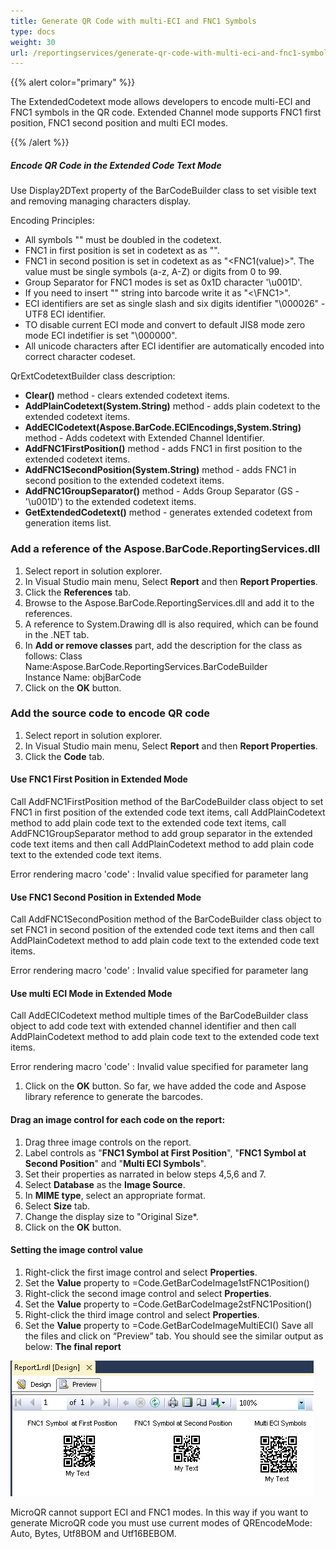 ```yaml
---
title: Generate QR Code with multi-ECI and FNC1 Symbols
type: docs
weight: 30
url: /reportingservices/generate-qr-code-with-multi-eci-and-fnc1-symbols/
---
```


{{% alert color="primary" %}} 

The ExtendedCodetext mode allows developers to encode multi-ECI and FNC1 symbols in the QR code. Extended Channel mode supports FNC1 first position, FNC1 second position and multi ECI modes.

{{% /alert %}} 
##### **Encode QR Code in the Extended Code Text Mode**
Use Display2DText property of the BarCodeBuilder class to set visible text and removing managing characters display.

Encoding Principles:

- All symbols "\" must be doubled in the codetext.
- FNC1 in first position is set in codetext as as "<FNC1>".
- FNC1 in second position is set in codetext as as "<FNC1(value)>". The value must be single symbols (a-z, A-Z) or digits from 0 to 99.
- Group Separator for FNC1 modes is set as 0x1D character '\u001D'.
- If you need to insert "<FNC1>" string into barcode write it as "<\FNC1>".
- ECI identifiers are set as single slash and six digits identifier "\000026" - UTF8 ECI identifier.
- TO disable current ECI mode and convert to default JIS8 mode zero mode ECI indetifier is set "\000000".
- All unicode characters after ECI identifier are automatically encoded into correct character codeset.

QrExtCodetextBuilder class description:

- **Clear()** method - clears extended codetext items.
- **AddPlainCodetext(System.String)** method - adds plain codetext to the extended codetext items.
- **AddECICodetext(Aspose.BarCode.ECIEncodings,System.String)** method - Adds codetext with Extended Channel Identifier.
- **AddFNC1FirstPosition()** method - adds FNC1 in first position to the extended codetext items.
- **AddFNC1SecondPosition(System.String)** method - adds FNC1 in second position to the extended codetext items.
- **AddFNC1GroupSeparator()** method - Adds Group Separator (GS - '\u001D') to the extended codetext items.
- **GetExtendedCodetext()** method - generates extended codetext from generation items list.
### **Add a reference of the Aspose.BarCode.ReportingServices.dll**
1. Select report in solution explorer.
1. In Visual Studio main menu, Select **Report** and then **Report Properties**.
1. Click the **References** tab.
1. Browse to the Aspose.BarCode.ReportingServices.dll and add it to the references.
1. A reference to System.Drawing dll is also required, which can be found in the .NET tab.
1. In **Add or remove classes** part, add the description for the class as follows:
   Class Name:Aspose.BarCode.ReportingServices.BarCodeBuilder Instance Name: objBarCode
1. Click on the **OK** button.
### **Add the source code to encode QR code**
1. Select report in solution explorer.
1. In Visual Studio main menu, Select **Report** and then **Report Properties**.
1. Click the **Code** tab. 
#### **Use FNC1 First Position in Extended Mode**
Call AddFNC1FirstPosition method of the BarCodeBuilder class object to set FNC1 in first position of the extended code text items, call AddPlainCodetext method to add plain code text to the extended code text items, call AddFNC1GroupSeparator method to add group separator in the extended code text items and then call AddPlainCodetext method to add plain code text to the extended code text items. 

Error rendering macro 'code' : Invalid value specified for parameter lang
#### **Use FNC1 Second Position in Extended Mode**
Call AddFNC1SecondPosition method of the BarCodeBuilder class object to set FNC1 in second position of the extended code text items and then call AddPlainCodetext method to add plain code text to the extended code text items.

Error rendering macro 'code' : Invalid value specified for parameter lang
#### **Use multi ECI Mode in Extended Mode**
Call AddECICodetext method multiple times of the BarCodeBuilder class object to add code text with extended channel identifier and then call AddPlainCodetext method to add plain code text to the extended code text items.

Error rendering macro 'code' : Invalid value specified for parameter lang

1. Click on the **OK** button.
   So far, we have added the code and Aspose library reference to generate the barcodes.
#### **Drag an image control for each code on the report:**
1. Drag three image controls on the report.
1. Label controls as "**FNC1 Symbol at First Position**", "**FNC1 Symbol at Second Position**" and "**Multi ECI Symbols**".
1. Set their properties as narrated in below steps 4,5,6 and 7.
1. Select **Database** as the **Image Source**.
1. In **MIME type**, select an appropriate format.
1. Select **Size** tab.
1. Change the display size to "Original Size*.
1. Click on the **OK** button.
#### **Setting the image control value**
1. Right-click the first image control and select **Properties**.
1. Set the **Value** property to =Code.GetBarCodeImage1stFNC1Position()
1. Right-click the second image control and select **Properties**.
1. Set the **Value** property to =Code.GetBarCodeImage2stFNC1Position()
1. Right-click the third image control and select **Properties**.
1. Set the **Value** property to =Code.GetBarCodeImageMultiECI()
   Save all the files and click on “Preview” tab. You should see the similar output as below:
   **The final report** 

![todo:image_alt_text](generate-qr-code-with-multi-eci-and-fnc1-symbols_1.png)

MicroQR cannot support ECI and FNC1 modes. In this way if you want to generate MicroQR code you must use current modes of QREncodeMode: Auto, Bytes, Utf8BOM and Utf16BEBOM.
